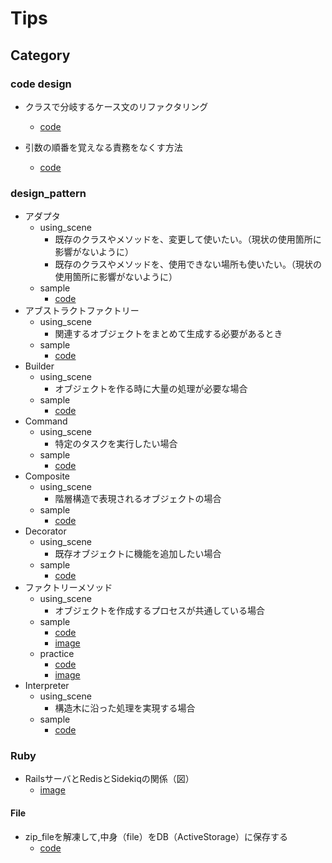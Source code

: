 # Tips

## Category
### code design
- クラスで分岐するケース文のリファクタリング
  - [code](https://github.com/rtakasawa/DailyCode/blob/master/code_design/case_statement_branch_by_class.rb)

- 引数の順番を覚えなる責務をなくす方法
  - [code](https://github.com/rtakasawa/DailyCode/blob/master/code_design/argument.rb)

### design_pattern
- アダプタ
  - using_scene
    - 既存のクラスやメソッドを、変更して使いたい。（現状の使用箇所に影響がないように）
    - 既存のクラスやメソッドを、使用できない場所も使いたい。（現状の使用箇所に影響がないように）
  - sample
    - [code](https://github.com/rtakasawa/DailyCode/blob/master/design_pattern/adapter.rb)
- アブストラクトファクトリー
  - using_scene
    - 関連するオブジェクトをまとめて生成する必要があるとき
  - sample
    - [code](https://github.com/rtakasawa/DailyCode/blob/master/design_pattern/abstract_factory.rb)
- Builder
  - using_scene
    - オブジェクトを作る時に大量の処理が必要な場合
  - sample
    - [code](https://github.com/rtakasawa/DailyCode/blob/master/design_pattern/builder.rb)
- Command
  - using_scene
    - 特定のタスクを実行したい場合
  - sample
    - [code](https://github.com/rtakasawa/DailyCode/blob/master/design_pattern/command.rb)
- Composite
  - using_scene
    - 階層構造で表現されるオブジェクトの場合
  - sample
    - [code](https://github.com/rtakasawa/DailyCode/blob/master/design_pattern/conposite.rb)
- Decorator
  - using_scene
    - 既存オブジェクトに機能を追加したい場合
  - sample
    - [code](https://github.com/rtakasawa/DailyCode/blob/master/design_pattern/decorator.rb) 
- ファクトリーメソッド<br>
  - using_scene
    - オブジェクトを作成するプロセスが共通している場合
  - sample
    - [code](https://github.com/rtakasawa/DailyCode/blob/master/design_pattern/factory_method.rb)
    - [image](https://github.com/rtakasawa/DailyCode/blob/master/images/factory_method.png)
  - practice
    - [code](https://github.com/rtakasawa/DailyCode/blob/3ee6d64c273226123fa9de808b41b83e2fca9f40/design_pattern/factory_method_practice.rb)
    - [image](https://github.com/rtakasawa/DailyCode/blob/3ee6d64c273226123fa9de808b41b83e2fca9f40/images/factory_method_practice.png)
- Interpreter
  - using_scene
    - 構造木に沿った処理を実現する場合
  - sample
    - [code](https://github.com/rtakasawa/DailyCode/blob/master/design_pattern/interpreter.rb)

### Ruby
- RailsサーバとRedisとSidekiqの関係（図）
  - [image](https://github.com/rtakasawa/DailyCode/blob/9bf3b1960bc4360cad6fc97f2a9c2bfa60746754/images/rails_redis_sidekiq.png)

#### File
- zip_fileを解凍して,中身（file）をDB（ActiveStorage）に保存する
  - [code](https://github.com/rtakasawa/DailyCode/blob/master/ruby/File/unzip.rb)